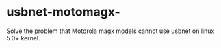 # usbnet-motomagx-
Solve the problem that Motorola magx models cannot use usbnet on linux 5.0+ kernel.
